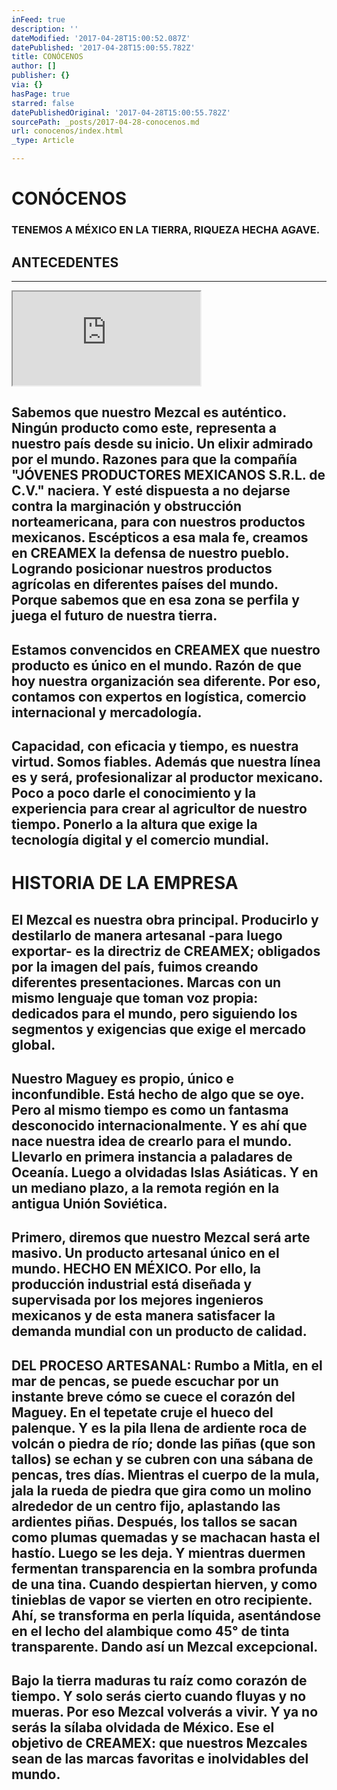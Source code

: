 ```yaml
---
inFeed: true
description: ''
dateModified: '2017-04-28T15:00:52.087Z'
datePublished: '2017-04-28T15:00:55.782Z'
title: CONÓCENOS
author: []
publisher: {}
via: {}
hasPage: true
starred: false
datePublishedOriginal: '2017-04-28T15:00:55.782Z'
sourcePath: _posts/2017-04-28-conocenos.md
url: conocenos/index.html
_type: Article

---
```

# CONÓCENOS

### **TENEMOS A MÉXICO EN LA TIERRA, RIQUEZA HECHA AGAVE.**

## **ANTECEDENTES**

---

<iframe src="https://the-grid.github.io/ed-location/?latitude=21.779905342529645&amp;longitude=-101.6015625&amp;zoom=1" style=""></iframe>

## **Sabemos** que nuestro Mezcal es auténtico. Ningún producto como este, representa a nuestro país desde su inicio. Un elixir admirado por el mundo. Razones para que la compañía "JÓVENES PRODUCTORES MEXICANOS S.R.L. de C.V." naciera. Y esté dispuesta a no dejarse contra la marginación y obstrucción norteamericana, para con nuestros productos mexicanos. Escépticos a esa mala fe, creamos en CREAMEX la defensa de nuestro pueblo. Logrando posicionar nuestros productos agrícolas en diferentes países del mundo. Porque sabemos que en esa zona se perfila y juega el futuro de nuestra tierra.

## **Estamos** convencidos en CREAMEX que nuestro producto es único en el mundo. Razón de que hoy nuestra organización sea diferente. Por eso, contamos con expertos en logística, comercio internacional y mercadología.

## Capacidad, con eficacia y tiempo, es nuestra virtud. Somos fiables. Además que nuestra línea es y será, profesionalizar al productor mexicano. Poco a poco darle el conocimiento y la experiencia para crear al agricultor de nuestro tiempo. Ponerlo a la altura que exige la tecnología digital y el comercio mundial.

# **HISTORIA DE LA EMPRESA**

## **El** Mezcal es nuestra obra principal. Producirlo y destilarlo de manera artesanal -para luego exportar- es la directriz de CREAMEX; obligados por la imagen del país, fuimos creando diferentes presentaciones. Marcas con un mismo lenguaje que toman voz propia: dedicados para el mundo, pero siguiendo los segmentos y exigencias que exige el mercado global.

## **Nuestro** Maguey es propio, único e inconfundible. Está hecho de algo que se oye. Pero al mismo tiempo es como un fantasma desconocido internacionalmente. Y es ahí que nace nuestra idea de crearlo para el mundo. Llevarlo en primera instancia a paladares de Oceanía. Luego a olvidadas Islas Asiáticas. Y en un mediano plazo, a la remota región en la antigua Unión Soviética.

## **Primero**, diremos que nuestro Mezcal será arte masivo. Un producto artesanal único en el mundo. **HECHO EN MÉXICO.** Por ello, la producción industrial está diseñada y supervisada por los mejores ingenieros mexicanos y de esta manera satisfacer la demanda mundial con un producto de calidad.

## **DEL PROCESO ARTESANAL:** Rumbo a Mitla, en el mar de pencas, se puede escuchar por un instante breve cómo se cuece el corazón del Maguey. En el tepetate cruje el hueco del palenque. Y es la pila llena de ardiente roca de volcán o piedra de río; donde las piñas (que son tallos) se echan y se cubren con una sábana de pencas, tres días. Mientras el cuerpo de la mula, jala la rueda de piedra que gira como un molino alrededor de un centro fijo, aplastando las ardientes piñas. Después, los tallos se sacan como plumas quemadas y se machacan hasta el hastío. Luego se les deja. Y mientras duermen fermentan transparencia en la sombra profunda de una tina. Cuando despiertan hierven, y como tinieblas de vapor se vierten en otro recipiente. Ahí, se transforma en perla líquida, asentándose en el lecho del alambique como 45° de tinta transparente. Dando así un Mezcal excepcional.

## **Bajo** la tierra maduras tu raíz como corazón de tiempo. Y solo serás cierto cuando fluyas y no mueras. Por eso Mezcal volverás a vivir. Y ya no serás la sílaba olvidada de México. Ese el objetivo de CREAMEX: que nuestros Mezcales sean de las marcas favoritas e inolvidables del mundo.